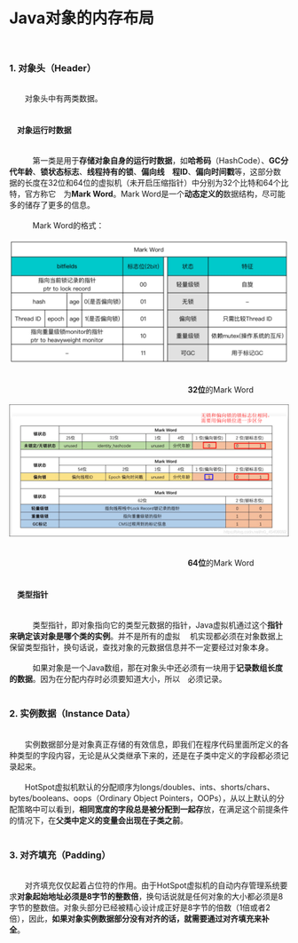 # Java对象的内存布局&emsp;  
&emsp;  
### 1. 对象头（Header）&emsp;  
&emsp;  
​&emsp;&emsp;对象头中有两类数据。&emsp;  
&emsp;  
#### &emsp;对象运行时数据&emsp;  
&emsp;  
​&emsp;&emsp;&emsp;第一类是用于**存储对象自身的运行时数据**，如**哈希码**（HashCode）、**GC分代年龄**、**锁状态标志**、**线程持有的锁**、**偏向线&emsp;程ID**、**偏向时间戳**等，这部分数据的长度在32位和64位的虚拟机（未开启压缩指针）中分别为32个比特和64个比特，官方称它&emsp;为**Mark Word**。Mark Word是一个**动态定义的**数据结构，尽可能多的储存了更多的信息。&emsp;  
&emsp;  
​&emsp;&emsp;&emsp;Mark Word的格式：&emsp;  
&emsp;  
<img src="Java对象的内存布局/1.jpg" alt="1" width='700px' />&emsp;  
&emsp;  
​&emsp;&emsp;&emsp;&emsp;&emsp;&emsp;&emsp;&emsp;&emsp;&emsp;&emsp;&emsp;&emsp;&emsp;&emsp;&emsp;&emsp;&emsp;&emsp;&emsp;&emsp;&emsp;&emsp;**32位**的Mark Word&emsp;  
&emsp;  
<img src="Java对象的内存布局/2.png" alt="2" width='700px' />&emsp;  
&emsp;  
​&emsp;&emsp;&emsp;&emsp;&emsp;&emsp;&emsp;&emsp;&emsp;&emsp;&emsp;&emsp;&emsp;&emsp;&emsp;&emsp;&emsp;&emsp;&emsp;&emsp;&emsp;&emsp;&emsp;**64位**的Mark Word&emsp;  
&emsp;  
#### &emsp;类型指针&emsp;  
&emsp;  
​&emsp;&emsp;&emsp;类型指针，即对象指向它的类型元数据的指针，Java虚拟机通过这个**指针来确定该对象是哪个类的实例**。并不是所有的虚拟     &emsp;机实现都必须在对象数据上保留类型指针，换句话说，查找对象的元数据信息并不一定要经过对象本身。&emsp;  
&emsp;  
​&emsp;&emsp;&emsp;如果对象是一个Java数组，那在对象头中还必须有一块用于**记录数组长度的数据**。因为在分配内存时必须要知道大小，所以&emsp;必须记录。&emsp;  
&emsp;  
### 2. 实例数据（Instance Data）&emsp;  
&emsp;  
​&emsp;&emsp;实例数据部分是对象真正存储的有效信息，即我们在程序代码里面所定义的各种类型的字段内容，无论是从父类继承下来的，还是在子类中定义的字段都必须记录起来。&emsp;  
&emsp;  
​&emsp;&emsp;HotSpot虚拟机默认的分配顺序为longs/doubles、ints、shorts/chars、bytes/booleans、oops（Ordinary Object Pointers，OOPs），从以上默认的分配策略中可以看到，**相同宽度的字段总是被分配到一起存**放，在满足这个前提条件的情况下，在**父类中定义的变量会出现在子类之前**。&emsp;  
&emsp;  
### 3. 对齐填充（Padding）&emsp;  
&emsp;  
​&emsp;&emsp;对齐填充仅仅起着占位符的作用。由于HotSpot虚拟机的自动内存管理系统要求**对象起始地址必须是8字节的整数倍**，换句话说就是任何对象的大小都必须是8字节的整数倍。对象头部分已经被精心设计成正好是8字节的倍数（1倍或者2倍），因此，**如果对象实例数据部分没有对齐的话，就需要通过对齐填充来补全**。&emsp;  
&emsp;  
&emsp;  
&emsp;  
&emsp;  
